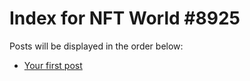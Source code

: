 # Index for NFT World #8925
Posts will be displayed in the order below:

- [Your first post](./001-first.md)

